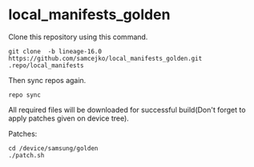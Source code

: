 
# local_manifests_golden

Clone this repository using this command.
```
git clone  -b lineage-16.0 https://github.com/samcejko/local_manifests_golden.git .repo/local_manifests
```

Then sync repos again.
```
repo sync
```

All required files will be downloaded for successful build(Don't forget to apply patches given on device tree).

Patches:
```
cd /device/samsung/golden
./patch.sh
```
